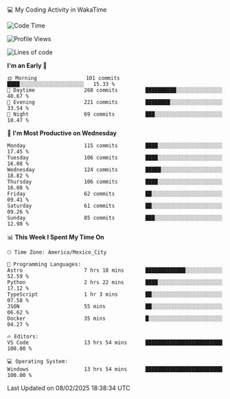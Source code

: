 💻 My Coding Activity in WakaTime
<!--START_SECTION:waka-->
![Code Time](http://img.shields.io/badge/Code%20Time-218%20hrs%2024%20mins-blue)

![Profile Views](http://img.shields.io/badge/Profile%20Views-1-blue)

![Lines of code](https://img.shields.io/badge/From%20Hello%20World%20I%27ve%20Written-1.8%20million%20lines%20of%20code-blue)

**I'm an Early 🐤** 

```text
🌞 Morning                101 commits         ████░░░░░░░░░░░░░░░░░░░░░   15.33 % 
🌆 Daytime                268 commits         ██████████░░░░░░░░░░░░░░░   40.67 % 
🌃 Evening                221 commits         ████████░░░░░░░░░░░░░░░░░   33.54 % 
🌙 Night                  69 commits          ███░░░░░░░░░░░░░░░░░░░░░░   10.47 % 
```
📅 **I'm Most Productive on Wednesday** 

```text
Monday                   115 commits         ████░░░░░░░░░░░░░░░░░░░░░   17.45 % 
Tuesday                  106 commits         ████░░░░░░░░░░░░░░░░░░░░░   16.08 % 
Wednesday                124 commits         █████░░░░░░░░░░░░░░░░░░░░   18.82 % 
Thursday                 106 commits         ████░░░░░░░░░░░░░░░░░░░░░   16.08 % 
Friday                   62 commits          ██░░░░░░░░░░░░░░░░░░░░░░░   09.41 % 
Saturday                 61 commits          ██░░░░░░░░░░░░░░░░░░░░░░░   09.26 % 
Sunday                   85 commits          ███░░░░░░░░░░░░░░░░░░░░░░   12.90 % 
```


📊 **This Week I Spent My Time On** 

```text
🕑︎ Time Zone: America/Mexico_City

💬 Programming Languages: 
Astro                    7 hrs 18 mins       █████████████░░░░░░░░░░░░   52.59 % 
Python                   2 hrs 22 mins       ████░░░░░░░░░░░░░░░░░░░░░   17.12 % 
TypeScript               1 hr 3 mins         ██░░░░░░░░░░░░░░░░░░░░░░░   07.58 % 
JSON                     55 mins             ██░░░░░░░░░░░░░░░░░░░░░░░   06.62 % 
Docker                   35 mins             █░░░░░░░░░░░░░░░░░░░░░░░░   04.27 % 

🔥 Editors: 
VS Code                  13 hrs 54 mins      █████████████████████████   100.00 % 

💻 Operating System: 
Windows                  13 hrs 54 mins      █████████████████████████   100.00 % 
```


 Last Updated on 08/02/2025 18:38:34 UTC
<!--END_SECTION:waka-->
